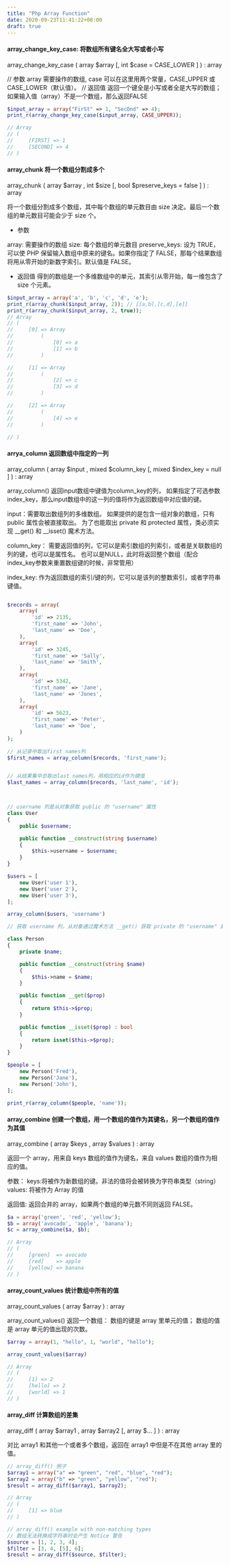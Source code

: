 ```yaml
---
title: "Php Array Function"
date: 2020-09-23T11:41:22+08:00
draft: true
---
```


####  array_change_key_case: 将数组所有键名全大写或者小写

array_change_key_case ( array $array [, int $case = CASE_LOWER ] ) : array

// 参数  array 需要操作的数组, case 可以在这里用两个常量，CASE_UPPER 或 CASE_LOWER（默认值）。
// 返回值 返回一个键全是小写或者全是大写的数组；如果输入值（array）不是一个数组，那么返回FALSE

```php
$input_array = array("FirSt" => 1, "SecOnd" => 4);
print_r(array_change_key_case($input_array, CASE_UPPER));

// Array
// (
//     [FIRST] => 1
//     [SECOND] => 4
// )
```

#### array_chunk 将一个数组分割成多个

array_chunk ( array $array , int $size [, bool $preserve_keys = false ] ) : array

将一个数组分割成多个数组，其中每个数组的单元数目由 size 决定。最后一个数组的单元数目可能会少于 size 个。

- 参数

array: 需要操作的数组 size: 每个数组的单元数目 preserve_keys: 设为 TRUE，可以使 PHP 保留输入数组中原来的键名。如果你指定了 FALSE，那每个结果数组将用从零开始的新数字索引。默认值是 FALSE。

- 返回值
得到的数组是一个多维数组中的单元，其索引从零开始，每一维包含了 size 个元素。

```php
$input_array = array('a', 'b', 'c', 'd', 'e');
print_r(array_chunk($input_array, 2)); // [[a,b],[c,d],[e]]
print_r(array_chunk($input_array, 2, true)); 
// Array
// (
//     [0] => Array
//         (
//             [0] => a
//             [1] => b
//         )

//     [1] => Array
//         (
//             [2] => c
//             [3] => d
//         )

//     [2] => Array
//         (
//             [4] => e
//         )

// )

```

#### arrya_column 返回数组中指定的一列

array_column ( array $input , mixed $column_key [, mixed $index_key = null ] ) : array

array_column() 返回input数组中键值为column_key的列， 如果指定了可选参数index_key，那么input数组中的这一列的值将作为返回数组中对应值的键。

input：需要取出数组列的多维数组。 如果提供的是包含一组对象的数组，只有 public 属性会被直接取出。 为了也能取出 private 和 protected 属性，类必须实现 __get() 和 __isset() 魔术方法。

column_key： 需要返回值的列，它可以是索引数组的列索引，或者是关联数组的列的键，也可以是属性名。 也可以是NULL，此时将返回整个数组（配合index_key参数来重置数组键的时候，非常管用）

index_key: 作为返回数组的索引/键的列，它可以是该列的整数索引，或者字符串键值。

```php

$records = array(
    array(
        'id' => 2135,
        'first_name' => 'John',
        'last_name' => 'Doe',
    ),
    array(
        'id' => 3245,
        'first_name' => 'Sally',
        'last_name' => 'Smith',
    ),
    array(
        'id' => 5342,
        'first_name' => 'Jane',
        'last_name' => 'Jones',
    ),
    array(
        'id' => 5623,
        'first_name' => 'Peter',
        'last_name' => 'Doe',
    )
);
 
// 从记录中取出first names列 
$first_names = array_column($records, 'first_name');


// 从结果集中总取出last names列，用相应的id作为键值
$last_names = array_column($records, 'last_name', 'id');



// username 列是从对象获取 public 的 "username" 属性
class User
{
    public $username;

    public function __construct(string $username)
    {
        $this->username = $username;
    }
}

$users = [
    new User('user 1'),
    new User('user 2'),
    new User('user 3'),
];

array_column($users, 'username')

// 获取 username 列，从对象通过魔术方法 __get() 获取 private 的 "username" 属性。

class Person
{
    private $name;

    public function __construct(string $name)
    {
        $this->name = $name;
    }

    public function __get($prop)
    {
        return $this->$prop;
    }

    public function __isset($prop) : bool
    {
        return isset($this->$prop);
    }
}

$people = [
    new Person('Fred'),
    new Person('Jane'),
    new Person('John'),
];

print_r(array_column($people, 'name'));

```

#### array_combine 创建一个数组，用一个数组的值作为其键名，另一个数组的值作为其值

array_combine ( array $keys , array $values ) : array

返回一个 array，用来自 keys 数组的值作为键名，来自 values 数组的值作为相应的值。

参数：
keys:将被作为新数组的键。非法的值将会被转换为字符串类型（string） values: 将被作为 Array 的值

返回值: 返回合并的 array，如果两个数组的单元数不同则返回 FALSE。

```php
$a = array('green', 'red', 'yellow');
$b = array('avocado', 'apple', 'banana');
$c = array_combine($a, $b);

// Array
// (
//     [green]  => avocado
//     [red]    => apple
//     [yellow] => banana
// )
```

#### array_count_values 统计数组中所有的值

array_count_values ( array $array ) : array

array_count_values() 返回一个数组： 数组的键是 array 里单元的值； 数组的值是 array 单元的值出现的次数。

```php
$array = array(1, "hello", 1, "world", "hello");

array_count_values($array)

// Array
// (
//     [1] => 2
//     [hello] => 2
//     [world] => 1
// )
```

#### array_diff 计算数组的差集

array_diff ( array $array1 , array $array2 [, array $... ] ) : array

对比 array1 和其他一个或者多个数组，返回在 array1 中但是不在其他 array 里的值。

```php
// array_diff() 例子
$array1 = array("a" => "green", "red", "blue", "red");
$array2 = array("b" => "green", "yellow", "red");
$result = array_diff($array1, $array2);

// Array
// (
//     [1] => blue
// )

// array_diff() example with non-matching types
// 数组无法转换成字符串时会产生 Notice 警告
$source = [1, 2, 3, 4];
$filter = [3, 4, [5], 6];
$result = array_diff($source, $filter);













































// 而这个就可以，因为对象可以转换成字符串
class S {
  private $v;

  public function __construct(string $v) {
    $this->v = $v;
  }

  public function __toString() {
    return $this->v;
  }
}

$source = [new S('a'), new S('b'), new S('c')];
$filter = [new S('b'), new S('c'), new S('d')];

$result = array_diff($source, $filter);
```

注意本函数只检查了多维数组中的一维。当然可以用 array_diff($array1[0], $array2[0]); 检查更深的维度。


array_fill_keys — 使用指定的键和值填充数组
array_fill — 用给定的值填充数组
array_filter — 用回调函数过滤数组中的单元
array_flip — 交换数组中的键和值
array_intersect_assoc — 带索引检查计算数组的交集
array_intersect_key — 使用键名比较计算数组的交集
array_intersect_uassoc — 带索引检查计算数组的交集，用回调函数比较索引
array_intersect_ukey — 用回调函数比较键名来计算数组的交集
array_intersect — 计算数组的交集
array_key_exists — 检查数组里是否有指定的键名或索引
array_key_first — 获取指定数组的第一个键值
array_key_last — 获取一个数组的最后一个键值
array_keys — 返回数组中部分的或所有的键名
array_map — 为数组的每个元素应用回调函数
array_merge_recursive — 递归地合并一个或多个数组
array_merge — 合并一个或多个数组
array_multisort — 对多个数组或多维数组进行排序
array_pad — 以指定长度将一个值填充进数组
array_pop — 弹出数组最后一个单元（出栈）
array_product — 计算数组中所有值的乘积
array_push — 将一个或多个单元压入数组的末尾（入栈）
array_rand — 从数组中随机取出一个或多个单元
array_reduce — 用回调函数迭代地将数组简化为单一的值
array_replace_recursive — 使用传递的数组递归替换第一个数组的元素
array_replace — 使用传递的数组替换第一个数组的元素
array_reverse — 返回单元顺序相反的数组
array_search — 在数组中搜索给定的值，如果成功则返回首个相应的键名
array_shift — 将数组开头的单元移出数组
array_slice — 从数组中取出一段
array_splice — 去掉数组中的某一部分并用其它值取代
array_sum — 对数组中所有值求和
array_udiff_assoc — 带索引检查计算数组的差集，用回调函数比较数据
array_udiff_uassoc — 带索引检查计算数组的差集，用回调函数比较数据和索引
array_udiff — 用回调函数比较数据来计算数组的差集
array_uintersect_assoc — 带索引检查计算数组的交集，用回调函数比较数据
array_uintersect_uassoc — 带索引检查计算数组的交集，用单独的回调函数比较数据和索引
array_uintersect — 计算数组的交集，用回调函数比较数据
array_unique — 移除数组中重复的值
array_unshift — 在数组开头插入一个或多个单元
array_values — 返回数组中所有的值
array_walk_recursive — 对数组中的每个成员递归地应用用户函数
array_walk — 使用用户自定义函数对数组中的每个元素做回调处理
array — 新建一个数组
arsort — 对数组进行逆向排序并保持索引关系
asort — 对数组进行排序并保持索引关系
compact — 建立一个数组，包括变量名和它们的值
count — 计算数组中的单元数目，或对象中的属性个数
current — 返回数组中的当前单元
each — 返回数组中当前的键／值对并将数组指针向前移动一步
end — 将数组的内部指针指向最后一个单元
extract — 从数组中将变量导入到当前的符号表
in_array — 检查数组中是否存在某个值
key_exists — 别名 array_key_exists
key — 从关联数组中取得键名
krsort — 对数组按照键名逆向排序
ksort — 对数组按照键名排序
list — 把数组中的值赋给一组变量
natcasesort — 用“自然排序”算法对数组进行不区分大小写字母的排序
natsort — 用“自然排序”算法对数组排序
next — 将数组中的内部指针向前移动一位
pos — current 的别名
prev — 将数组的内部指针倒回一位
range — 根据范围创建数组，包含指定的元素
reset — 将数组的内部指针指向第一个单元
rsort — 对数组逆向排序
shuffle — 打乱数组
sizeof — count 的别名
sort — 对数组排序
uasort — 使用用户自定义的比较函数对数组中的值进行排序并保持索引关联
uksort — 使用用户自定义的比较函数对数组中的键名进行排序
usort — 使用用户自定义的比较函数对数组中的值进行排序
